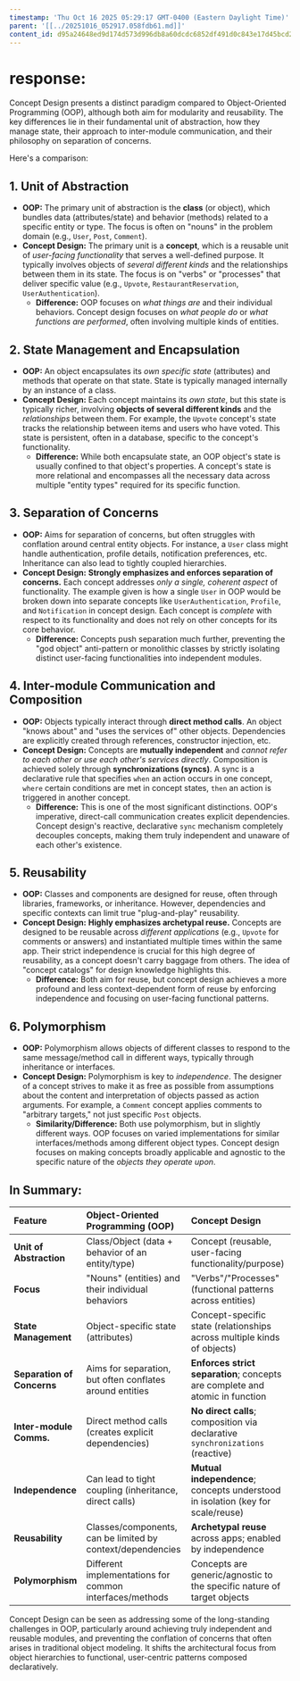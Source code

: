 ```yaml
---
timestamp: 'Thu Oct 16 2025 05:29:17 GMT-0400 (Eastern Daylight Time)'
parent: '[[../20251016_052917.058fdb61.md]]'
content_id: d95a24648ed9d174d573d996db8a60dcdc6852df491d0c843e17d45bcd2c4fbe
---
```


# response:

Concept Design presents a distinct paradigm compared to Object-Oriented Programming (OOP), although both aim for modularity and reusability. The key differences lie in their fundamental unit of abstraction, how they manage state, their approach to inter-module communication, and their philosophy on separation of concerns.

Here's a comparison:

## 1. Unit of Abstraction

* **OOP:** The primary unit of abstraction is the **class** (or object), which bundles data (attributes/state) and behavior (methods) related to a specific entity or type. The focus is often on "nouns" in the problem domain (e.g., `User`, `Post`, `Comment`).
* **Concept Design:** The primary unit is a **concept**, which is a reusable unit of *user-facing functionality* that serves a well-defined purpose. It typically involves objects of *several different kinds* and the relationships between them in its state. The focus is on "verbs" or "processes" that deliver specific value (e.g., `Upvote`, `RestaurantReservation`, `UserAuthentication`).
  * **Difference:** OOP focuses on *what things are* and their individual behaviors. Concept design focuses on *what people do* or *what functions are performed*, often involving multiple kinds of entities.

## 2. State Management and Encapsulation

* **OOP:** An object encapsulates its *own specific state* (attributes) and methods that operate on that state. State is typically managed internally by an instance of a class.
* **Concept Design:** Each concept maintains its *own state*, but this state is typically richer, involving **objects of several different kinds** and the *relationships* between them. For example, the `Upvote` concept's state tracks the relationship between items and users who have voted. This state is persistent, often in a database, specific to the concept's functionality.
  * **Difference:** While both encapsulate state, an OOP object's state is usually confined to that object's properties. A concept's state is more relational and encompasses all the necessary data across multiple "entity types" required for its specific function.

## 3. Separation of Concerns

* **OOP:** Aims for separation of concerns, but often struggles with conflation around central entity objects. For instance, a `User` class might handle authentication, profile details, notification preferences, etc. Inheritance can also lead to tightly coupled hierarchies.
* **Concept Design:** **Strongly emphasizes and enforces separation of concerns.** Each concept addresses *only a single, coherent aspect* of functionality. The example given is how a single `User` in OOP would be broken down into separate concepts like `UserAuthentication`, `Profile`, and `Notification` in concept design. Each concept is *complete* with respect to its functionality and does not rely on other concepts for its core behavior.
  * **Difference:** Concepts push separation much further, preventing the "god object" anti-pattern or monolithic classes by strictly isolating distinct user-facing functionalities into independent modules.

## 4. Inter-module Communication and Composition

* **OOP:** Objects typically interact through **direct method calls**. An object "knows about" and "uses the services of" other objects. Dependencies are explicitly created through references, constructor injection, etc.
* **Concept Design:** Concepts are **mutually independent** and *cannot refer to each other or use each other's services directly*. Composition is achieved solely through **synchronizations (syncs)**. A sync is a declarative rule that specifies `when` an action occurs in one concept, `where` certain conditions are met in concept states, `then` an action is triggered in another concept.
  * **Difference:** This is one of the most significant distinctions. OOP's imperative, direct-call communication creates explicit dependencies. Concept design's reactive, declarative `sync` mechanism completely decouples concepts, making them truly independent and unaware of each other's existence.

## 5. Reusability

* **OOP:** Classes and components are designed for reuse, often through libraries, frameworks, or inheritance. However, dependencies and specific contexts can limit true "plug-and-play" reusability.
* **Concept Design:** **Highly emphasizes archetypal reuse.** Concepts are designed to be reusable across *different applications* (e.g., `Upvote` for comments or answers) and instantiated multiple times within the same app. Their strict independence is crucial for this high degree of reusability, as a concept doesn't carry baggage from others. The idea of "concept catalogs" for design knowledge highlights this.
  * **Difference:** Both aim for reuse, but concept design achieves a more profound and less context-dependent form of reuse by enforcing independence and focusing on user-facing functional patterns.

## 6. Polymorphism

* **OOP:** Polymorphism allows objects of different classes to respond to the same message/method call in different ways, typically through inheritance or interfaces.
* **Concept Design:** Polymorphism is key to *independence*. The designer of a concept strives to make it as free as possible from assumptions about the content and interpretation of objects passed as action arguments. For example, a `Comment` concept applies comments to "arbitrary targets," not just specific `Post` objects.
  * **Similarity/Difference:** Both use polymorphism, but in slightly different ways. OOP focuses on varied implementations for similar interfaces/methods among different object types. Concept design focuses on making concepts broadly applicable and agnostic to the specific nature of the *objects they operate upon*.

## In Summary:

| Feature                   | Object-Oriented Programming (OOP)                                 | Concept Design                                                                     |
| :------------------------ | :---------------------------------------------------------------- | :--------------------------------------------------------------------------------- |
| **Unit of Abstraction**   | Class/Object (data + behavior of an entity/type)                 | Concept (reusable, user-facing functionality/purpose)                              |
| **Focus**                 | "Nouns" (entities) and their individual behaviors                 | "Verbs"/"Processes" (functional patterns across entities)                          |
| **State Management**      | Object-specific state (attributes)                                | Concept-specific state (relationships across multiple kinds of objects)            |
| **Separation of Concerns**| Aims for separation, but often conflates around entities          | **Enforces strict separation**; concepts are complete and atomic in function       |
| **Inter-module Comms.**   | Direct method calls (creates explicit dependencies)               | **No direct calls**; composition via declarative `synchronizations` (reactive)     |
| **Independence**          | Can lead to tight coupling (inheritance, direct calls)           | **Mutual independence**; concepts understood in isolation (key for scale/reuse)    |
| **Reusability**           | Classes/components, can be limited by context/dependencies        | **Archetypal reuse** across apps; enabled by independence                          |
| **Polymorphism**          | Different implementations for common interfaces/methods           | Concepts are generic/agnostic to the specific nature of target objects             |

Concept Design can be seen as addressing some of the long-standing challenges in OOP, particularly around achieving truly independent and reusable modules, and preventing the conflation of concerns that often arises in traditional object modeling. It shifts the architectural focus from object hierarchies to functional, user-centric patterns composed declaratively.
